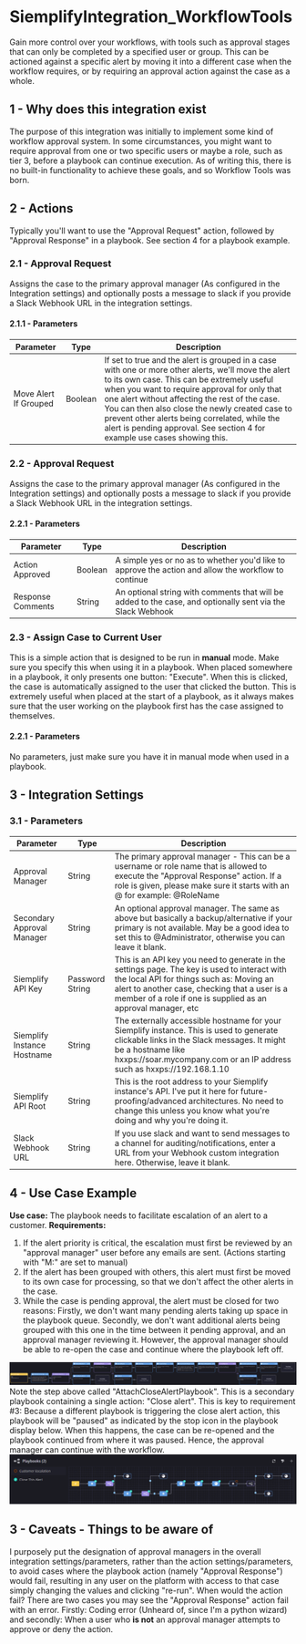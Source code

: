 
# SiemplifyIntegration_WorkflowTools
Gain more control over your workflows, with tools such as approval stages that can only be completed by a specified user or group. This can be actioned against a specific alert by moving it into a different case when the workflow requires, or by requiring an approval action against the case as a whole.

## 1 - Why does this integration exist
The purpose of this integration was initially to implement some kind of workflow approval system. In some circumstances, you might want to require approval from one or two specific users or maybe a role, such as tier 3, before a playbook can continue execution.
As of writing this, there is no built-in functionality to achieve these goals, and so Workflow Tools was born.

## 2 - Actions
Typically you'll want to use the "Approval Request" action, followed by "Approval Response" in a playbook. See section 4 for a playbook example.
### 2.1 - Approval Request
Assigns the case to the primary approval manager (As configured in the Integration settings) and optionally posts a message to slack if you provide a Slack Webhook URL in the integration settings.
#### 2.1.1 - Parameters
|Parameter| Type | Description| 
|--|--|--|
|Move Alert If Grouped| Boolean | If set to true and the alert is grouped in a case with one or more other alerts, we'll move the alert to its own case. This can be extremely useful when you want to require approval for only that one alert without affecting the rest of the case. You can then also close the newly created case to prevent other alerts being correlated, while the alert is pending approval. See section 4 for example use cases showing this.|
### 2.2 - Approval Request
Assigns the case to the primary approval manager (As configured in the Integration settings) and optionally posts a message to slack if you provide a Slack Webhook URL in the integration settings.
#### 2.2.1 - Parameters
|Parameter| Type | Description| 
|--|--|--|
|Action Approved| Boolean | A simple yes or no as to whether you'd like to approve the action and allow the workflow to continue |
| Response Comments | String | An optional string with comments that will be added to the case, and optionally sent via the Slack Webhook|
### 2.3 - Assign Case to Current User
This is a simple action that is designed to be run in **manual** mode. Make sure you specify this when using it in a playbook. When placed somewhere in a playbook, it only presents one button: "Execute". When this is clicked, the case is automatically assigned to the user that clicked the button. This is extremely useful when placed at the start of a playbook, as it always makes sure that the user working on the playbook first has the case assigned to themselves.
#### 2.2.1 - Parameters
No parameters, just make sure you have it in manual mode when used in a playbook.

## 3 - Integration Settings
### 3.1 - Parameters
|Parameter| Type | Description| 
|--|--|--|
| Approval Manager | String | The primary approval manager - This can be a username or role name that is allowed to execute the "Approval Response" action. If a role is given, please make sure it starts with an @ for example: @RoleName|
| Secondary Approval Manager | String | An optional approval manager. The same as above but basically a backup/alternative if your primary is not available. May be a good idea to set this to @Administrator, otherwise you can leave it blank. |
| Siemplify API Key | Password String | This is an API key you need to generate in the settings page. The key is used to interact with the local API for things such as: Moving an alert to another case, checking that a user is a member of a role if one is supplied as an approval manager, etc |
| Siemplify Instance Hostname| String | The externally accessible hostname for your Siemplify instance. This is used to generate clickable links in the Slack messages. It might be a hostname like hxxps://soar.mycompany.com or an IP address such as hxxps://192.168.1.10 |
| Siemplify API Root | String | This is the root address to your Siemplify instance's API. I've put it here for future-proofing/advanced architectures. No need to change this unless you know what you're doing and why you're doing it. |
| Slack Webhook URL | String | If you use slack and want to send messages to a channel for auditing/notifications, enter a URL from your Webhook custom integration here. Otherwise, leave it blank. | 

## 4 - Use Case Example
**Use case:**
The playbook needs to facilitate escalation of an alert to a customer. 
**Requirements:**
1. If the alert priority is critical, the escalation must first be reviewed by an "approval manager" user before any emails are sent. (Actions starting with "M:" are set to manual)
2. If the alert has been grouped with others, this alert must first be moved to its own case for processing, so that we don't affect the other alerts in the case.
3. While the case is pending approval, the alert must be closed for two reasons: Firstly, we don't want many pending alerts taking up space in the playbook queue. Secondly, we don't want additional alerts being grouped with this one in the time between it pending approval, and an approval manager reviewing it. However, the approval manager should be able to re-open the case and continue where the playbook left off.


![Example Playbook](https://github.com/snags141/SiemplifyIntegration_WorkflowTools/blob/main/readme_images/CustomerEscalation.png?raw=true)
Note the step above called "AttachCloseAlertPlaybook". This is a secondary playbook containing a single action: "Close alert". This is key to requirement #3: Because a different playbook is triggering the close alert action, this playbook will be "paused" as indicated by the stop icon in the playbook display below. When this happens, the case can be re-opened and the playbook continued from where it was paused.  Hence, the approval manager can continue with the workflow.
![Example Playbook](https://github.com/snags141/SiemplifyIntegration_WorkflowTools/blob/main/readme_images/PausedPlaybook.png?raw=true)

## 3 - Caveats - Things to be aware of
I purposely put the designation of approval managers in the overall integration settings/parameters, rather than the action settings/parameters, to avoid cases where the playbook action (namely "Approval Response") would fail, resulting in any user on the platform with access to that case simply changing the values and clicking "re-run".
When would the action fail?
There are two cases you may see the "Approval Response" action fail with an error. Firstly: Coding error (Unheard of, since I'm a python wizard) and secondly: When a user who **is not** an approval manager attempts to approve or deny the action.
